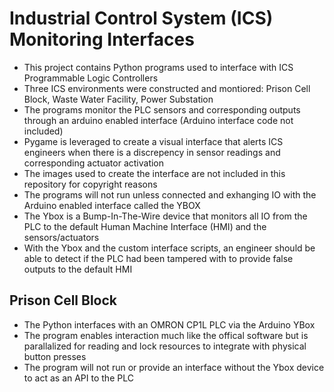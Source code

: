 # Industrial Control System (ICS) Monitoring Interfaces
- This project contains Python programs used to interface with ICS Programmable Logic Controllers
- Three ICS environments were constructed and montiored: Prison Cell Block, Waste Water Facility, Power Substation
- The programs monitor the PLC sensors and corresponding outputs through an arduino enabled interface (Arduino interface code not included)
- Pygame is leveraged to create a visual interface that alerts ICS engineers when there is a discrepency in sensor readings and corresponding actuator activation
- The images used to create the interface are not included in this repository for copyright reasons
- The programs will not run unless connected and exhanging IO with the Arduino enabled interface called the YBOX
- The Ybox is a Bump-In-The-Wire device that monitors all IO from the PLC to the default Human Machine Interface (HMI) and the sensors/actuators
- With the Ybox and the custom interface scripts, an engineer should be able to detect if the PLC had been tampered with to provide false outputs to the default HMI

## Prison Cell Block
- The Python interfaces with an OMRON CP1L PLC via the Arduino YBox
- The program enables interaction much like the offical software but is parallalized for reading and lock resources to integrate with physical button presses
- The program will not run or provide an interface without the Ybox device to act as an API to the PLC

